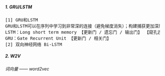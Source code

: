 ##### 1. GRU/LSTM
<pre>
[1] GRU和LSTM
GRU和LSTM可以在序列中学习到非常深的连接（避免梯度消失）；构建捕获更加深层连接的神经网络
LSTM：Long short term memory 【更新门 / 遗忘门 / 输出门】 【窥孔连接】
GRU：Gate Recurrent Unit 【更新门 / 相关门】
[2] 双向神经网络 Bi-LSTM
</pre>

##### 2. W2V
###### 词向量 —— word2vec
<pre>

</pre>
